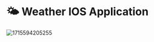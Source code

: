 # 🌤 Weather IOS Application

![1715594205255](https://github.com/Hiru1003/Weather-IOS-App/assets/122656994/4dd90803-b7ff-4bbf-a365-f1a1ad6fe429)
